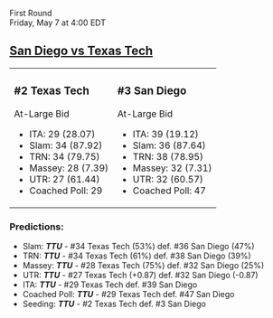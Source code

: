 First Round  
Friday, May 7 at 4:00 EDT
## [San Diego vs Texas Tech](https://www.ncaa.com/game/5833661) 

<table><tr><td>  

### #2 Texas Tech  

At-Large Bid  
- ITA: 29 (28.07)  
- Slam: 34 (87.92)  
- TRN: 34 (79.75)  
- Massey: 28 (7.39)  
- UTR: 27 (61.44)  
- Coached Poll: 29  

</td><td>  

### #3 San Diego  

At-Large Bid  
- ITA: 39 (19.12)  
- Slam: 36 (87.64)  
- TRN: 38 (78.95)  
- Massey: 32 (7.31)  
- UTR: 32 (60.57)  
- Coached Poll: 47  

</td></tr></table>  

 ### Predictions:  
- Slam: ***TTU*** - #34 Texas Tech (53%) def. #36 San Diego (47%)  
- TRN: ***TTU*** - #34 Texas Tech (61%) def. #38 San Diego (39%)  
- Massey: ***TTU*** - #28 Texas Tech (75%) def. #32 San Diego (25%)  
- UTR: ***TTU*** - #27 Texas Tech (+0.87) def. #32 San Diego (-0.87)  
- ITA: ***TTU*** - #29 Texas Tech def. #39 San Diego  
- Coached Poll: ***TTU*** - #29 Texas Tech def. #47 San Diego  
- Seeding: ***TTU*** - #2 Texas Tech def. #3 San Diego  